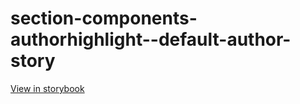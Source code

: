 # section-components-authorhighlight--default-author-story

[View in storybook](https://raw.githack.com/Independent-Digital-News-and-Media-Ltd/indy-branch-review/PR-7698-sb/index.html?path=/story/section-components-authorhighlight--default-author-story)